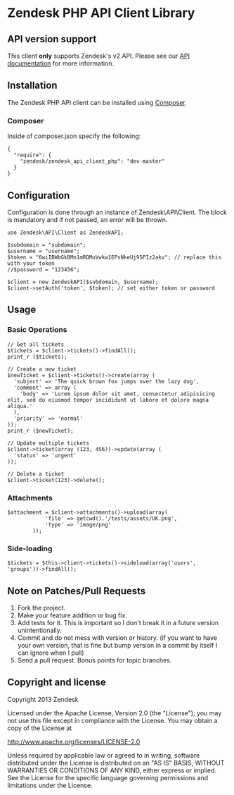 # Zendesk PHP API Client Library #

## API version support

This client **only** supports Zendesk's v2 API.  Please see our [API documentation](http://developer.zendesk.com/api-docs) for more information.

## Installation

The Zendesk PHP API client can be installed using [Composer](https://packagist.org/packages/zendesk/zendesk_api_client_php).

### Composer

Inside of composer.json specify the following:

````
{
  "require": {
    "zendesk/zendesk_api_client_php": "dev-master"
  }
}
````

## Configuration

Configuration is done through an instance of Zendesk\API\Client.
The block is mandatory and if not passed, an error will be thrown.

````
use Zendesk\API\Client as ZendeskAPI;

$subdomain = "subdomain";
$username = "username";
$token = "6wiIBWbGkBMo1mRDMuVwkw1EPsNkeUj95PIz2akv"; // replace this with your token
//$password = "123456";

$client = new ZendeskAPI($subdomain, $username);
$client->setAuth('token', $token); // set either token or password
````

## Usage

### Basic Operations

````
// Get all tickets
$tickets = $client->tickets()->findAll();
print_r ($tickets);

// Create a new ticket
$newTicket = $client->tickets()->create(array (
  'subject' => 'The quick brown fox jumps over the lazy dog',
  'comment' => array (
    'body' => 'Lorem ipsum dolor sit amet, consectetur adipisicing elit, sed do eiusmod tempor incididunt ut labore et dolore magna aliqua.'
  ),
  'priority' => 'normal'
));
print_r ($newTicket);

// Update multiple tickets
$client->ticket(array (123, 456))->update(array (
  'status' => 'urgent'
));

// Delete a ticket
$client->ticket(123)->delete();
````

### Attachments

````
$attachment = $client->attachments()->upload(array(
            'file' => getcwd().'/tests/assets/UK.png',
            'type' => 'image/png'
        ));
````

### Side-loading

````
$tickets = $this->client->tickets()->sideload(array('users', 'groups'))->findAll();
````

## Note on Patches/Pull Requests
1. Fork the project.
2. Make your feature addition or bug fix.
3. Add tests for it. This is important so I don't break it in a future version
   unintentionally.
4. Commit and do not mess with version or history. (if you want to have
   your own version, that is fine but bump version in a commit by itself I can
   ignore when I pull)
5. Send a pull request. Bonus points for topic branches.

## Copyright and license

Copyright 2013 Zendesk

Licensed under the Apache License, Version 2.0 (the "License"); you may not use this file except in compliance with the License.
You may obtain a copy of the License at

http://www.apache.org/licenses/LICENSE-2.0

Unless required by applicable law or agreed to in writing, software distributed under the License is distributed on an "AS IS" BASIS, WITHOUT WARRANTIES OR CONDITIONS OF ANY KIND, either express or implied. See the License for the specific language governing permissions and limitations under the License.

